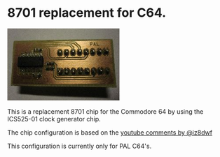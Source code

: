 # 8701 replacement for C64.

![DodgyPLL picture](dodgypll_shot.jpg)

This is a replacement 8701 chip for the Commodore 64 by using the ICS525-01
clock generator chip.

The chip configuration is based on the
[youtube comments by @iz8dwf](https://www.youtube.com/watch?v=ipQD7fEKG38)

This configuration is currently only for PAL C64's.
